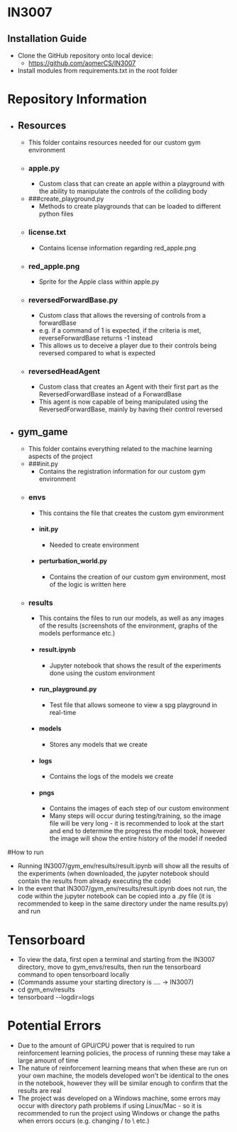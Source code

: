 # IN3007
## Installation Guide
- Clone the GitHub repository onto local device:
  - https://github.com/aomerCS/IN3007
- Install modules from requirements.txt in the root folder

# Repository Information
- ## Resources
  - This folder contains resources needed for our custom gym environment
  - ### apple.py
    - Custom class that can create an apple within a playground with the ability to manipulate the controls of the colliding body
  - ###create_playground.py
    - Methods to create playgrounds that can be loaded to different python files
  - ### license.txt
    - Contains license information regarding red_apple.png
  - ### red_apple.png
    - Sprite for the Apple class within apple.py
  - ### reversedForwardBase.py
    - Custom class that allows the reversing of controls from a forwardBase
    - e.g. if a command of 1 is expected, if the criteria is met, reverseForwardBase returns -1 instead 
    - This allows us to deceive a player due to their controls being reversed compared to what is expected
  - ### reversedHeadAgent
    - Custom class that creates an Agent with their first part as the ReversedForwardBase instead of a ForwardBase 
    - This agent is now capable of being manipulated using the ReversedForwardBase, mainly by having their control reversed
- ## gym_game
  - This folder contains everything related to the machine learning aspects of the project
  - ###init.py
    -  Contains the registration information for our custom gym environment
  - ### envs
    - This contains the file that creates the custom gym environment
    - #### init.py
      - Needed to create environment
    - #### perturbation_world.py
      - Contains the creation of our custom gym environment, most of the logic is written here
  - ### results
    - This contains the files to run our models, as well as any images of the results (screenshots of the environment, graphs of the models performance etc.)
    - #### result.ipynb
      - Jupyter notebook that shows the result of the experiments done using the custom environment
    - #### run_playground.py
      - Test file that allows someone to view a spg playground in real-time
    - #### models
      - Stores any models that we create
    - #### logs
      - Contains the logs of the models we create
    - #### pngs
      - Contains the images of each step of our custom environment
      - Many steps will occur during testing/training, so the image file will be very long - it is recommended to look at the start and end to determine the progress the model took, however the image will show the entire history of the model if needed

#How to run
- Running IN3007/gym_env/results/result.ipynb will show all the results of the experiments (when downloaded, the jupyter notebook should contain the results from already executing the code)
- In the event that IN3007/gym_env/results/result.ipynb does not run, the code within the jupyter notebook can be copied into a .py file (it is recommended to keep in the same directory under the name results.py) and run

# Tensorboard
- To view the data, first open a terminal and starting from the IN3007 directory, move to gym_envs/results, then run the tensorboard command to open tensorboard locally
- (Commands assume your starting directory is .... -> IN3007)
- cd gym_env/results
- tensorboard --logdir=logs

# Potential Errors
- Due to the amount of GPU/CPU power that is required to run reinforcement learning policies, the process of running these may take a large amount of time
- The nature of reinforcement learning means that when these are run on your own machine, the models developed won't be identical to the ones in the notebook, however they will be similar enough to confirm that the results are real
- The project was developed on a Windows machine, some errors may occur with directory path problems if using Linux/Mac - so it is recommended to run the project using Windows or change the paths when errors occurs (e.g. changing / to \ etc.)